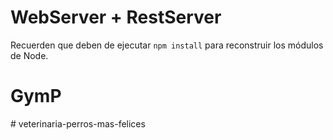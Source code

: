# WebServer + RestServer

Recuerden que deben de ejecutar ```npm install``` para reconstruir los módulos de Node.
# GymP
#   v e t e r i n a r i a - p e r r o s - m a s - f e l i c e s  
 
